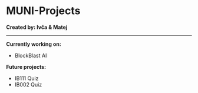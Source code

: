 # MUNI-Projects

**Created by: Ivča & Matej**

---

**Currently working on:**
- BlockBlast AI

**Future projects:**
- IB111 Quiz
- IB002 Quiz
